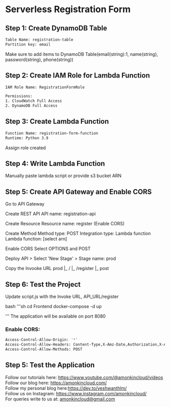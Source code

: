 # Serverless Registration Form

## Step 1: Create DynamoDB Table

```sh
Table Name: registration-table
Partition key: email

```
Make sure to add items to DynamoDB Table(email(string):1, name(string), password(string), phone(string))

## Step 2: Create IAM Role for Lambda Function
```sh
IAM Role Name: RegistrationFormRole

Permissions:
1. CloudWatch Full Access
2. DynamoDB Full Access

```

## Step 3: Create Lambda Function

```sh
Function Name: registration-form-function
Runtime: Python 3.9

```
Assign role created

## Step 4: Write Lambda Function
Manually paste lambda script or provide s3 bucket ARN

## Step 5: Create API Gateway and Enable CORS
Go to API Gateway

Create REST API
API name: registration-api

Create Resource
Resource name: register (Enable CORS)

Create Method
Method type: POST
Integration type: Lambda function
Lambda function: [select arn]

Enable CORS
Select OPTIONS and POST

Deploy API > Select 'New Stage' > Stage name: prod

Copy the Invooke URL 
prod 
|_ / 
  |_ /register 
     |_ post


## Step 6: Test the Project
Update script.js with the Invoke URL, API_URL/register

bash
'''sh
cd Frontend
docker-compose -d up

'''
The application will be available on port 8080

### Enable CORS: 

```sh
Access-Control-Allow-Origin: '*'
Access-Control-Allow-Headers: Content-Type,X-Amz-Date,Authorization,X-Api-Key,X-Amz-Security-Token
Access-Control-Allow-Methods: POST

```

## Step 5: Test the Application



Follow our tutorials here: https://www.youtube.com/@amonkincloud/videos \
Follow our blog here: https://amonkincloud.com/ \
Follow my personal blog here:https://dev.to/yeshwanthlm/ \
Follow us on Instagram: https://www.instagram.com/amonkincloud/ \
For queries write to us at: amonkincloud@gmail.com 

